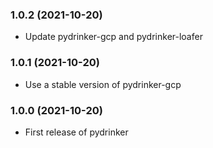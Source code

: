 ### 1.0.2 (2021-10-20)

* Update pydrinker-gcp and pydrinker-loafer

### 1.0.1 (2021-10-20)

* Use a stable version of pydrinker-gcp

### 1.0.0 (2021-10-20)

* First release of pydrinker

